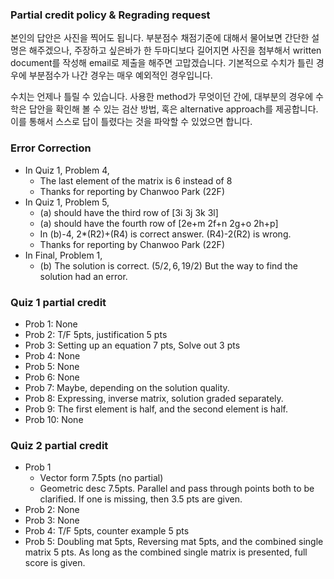 ### Partial credit policy & Regrading request

본인의 답안은 사진을 찍어도 됩니다. 부분점수 채점기준에 대해서 물어보면 간단한 설명은 해주겠으나, 주장하고 싶은바가 한 두마디보다 길어지면 사진을 첨부해서 written document를 작성해 email로 제출을 해주면 고맙겠습니다. 기본적으로 수치가 틀린 경우에 부분점수가 나간 경우는 매우 예외적인 경우입니다. 

수치는 언제나 틀릴 수 있습니다. 사용한 method가 무엇이던 간에, 대부분의 경우에 수학은 답안을 확인해 볼 수 있는 검산 방법, 혹은 alternative approach를 제공합니다. 이를 통해서 스스로 답이 틀렸다는 것을 파악할 수 있었으면 합니다.

### Error Correction

+ In Quiz 1, Problem 4,
    + The last element of the matrix is 6 instead of 8
    + Thanks for reporting by Chanwoo Park (22F)
+ In Quiz 1, Problem 5,
    + (a) should have the third row of [3i 3j 3k 3l]
    + (a) should have the fourth row of [2e+m 2f+n 2g+o 2h+p]
    + In (b)-4, 2*(R2)+(R4) is correct answer. (R4)-2(R2) is wrong. 
    + Thanks for reporting by Chanwoo Park (22F)
+ In Final, Problem 1,
    + (b) The solution is correct. $(5/2, 6, 19/2)$ But the way to find the solution had an error.

### Quiz 1 partial credit

+ Prob 1: None
+ Prob 2: T/F 5pts, justification 5 pts
+ Prob 3: Setting up an equation 7 pts, Solve out 3 pts
+ Prob 4: None
+ Prob 5: None
+ Prob 6: None
+ Prob 7: Maybe, depending on the solution quality.
+ Prob 8: Expressing, inverse matrix, solution graded separately.
+ Prob 9: The first element is half, and the second element is half.
+ Prob 10: None

### Quiz 2 partial credit

+ Prob 1
    + Vector form 7.5pts (no partial)
    + Geometric desc 7.5pts. Parallel and pass through points both to be clarified. If one is missing, then 3.5 pts are given.
+ Prob 2: None
+ Prob 3: None
+ Prob 4: T/F 5pts, counter example 5 pts
+ Prob 5: Doubling mat 5pts, Reversing mat 5pts, and the combined single matrix 5 pts. As long as the combined single matrix is presented, full score is given.
    
